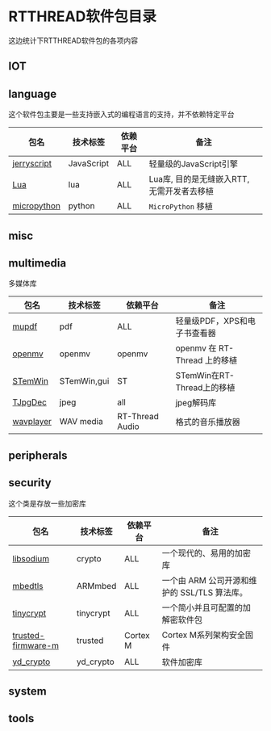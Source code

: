 # RTTHREAD软件包目录

这边统计下RTTHREAD软件包的各项内容



## IOT 



## language

这个软件包主要是一些支持嵌入式的编程语言的支持，并不依赖特定平台

| 包名                                                         | 技术标签   | 依赖平台 | 备注                                       |
| ------------------------------------------------------------ | ---------- | -------- | ------------------------------------------ |
| [jerryscript](https://github.com/RT-Thread-packages/jerryscript) | JavaScript | ALL      | 轻量级的JavaScript引擎                     |
| [Lua](https://github.com/liu2guang/Lua2RTT)                  | lua        | ALL      | Lua库, 目的是无缝嵌入RTT, 无需开发者去移植 |
| [micropython](https://github.com/RT-Thread-packages/micropython) | python     | ALL      | `MicroPython` 移植                         |



## misc



## multimedia

多媒体库

| 包名                                                         | 技术标签    | 依赖平台        | 备注                         |
| ------------------------------------------------------------ | ----------- | --------------- | ---------------------------- |
| [mupdf](https://github.com/rtoslab/mupdf-rtt)                | pdf         | ALL             | 轻量级PDF，XPS和电子书查看器 |
| [openmv](https://github.com/RT-Thread-packages-by-SummerGift/openmv) | openmv      | openmv          | openmv 在 RT-Thread 上的移植 |
| [STemWin](https://github.com/loogg/STemWin)                  | STemWin,gui | ST              | STemWin在RT-Thread上的移植   |
| [TJpgDec](https://github.com/RT-Thread-packages/TJpgDec)     | jpeg        | all             | jpeg解码库                   |
| [wavplayer](https://github.com/RT-Thread-packages/wavplayer) | WAV media   | RT-Thread Audio | 格式的音乐播放器             |



## peripherals

## security

这个类是存放一些加密库

| 包名                                                         | 技术标签  | 依赖平台 | 备注                                         |
| ------------------------------------------------------------ | --------- | -------- | -------------------------------------------- |
| [libsodium](https://github.com/RT-Thread-packages/libsodium) | crypto    | ALL      | 一个现代的、易用的加密库                     |
| [mbedtls](https://github.com/RT-Thread-packages/mbedtls)     | ARMmbed   | ALL      | 一个由 ARM 公司开源和维护的 SSL/TLS 算法库。 |
| [tinycrypt](https://github.com/RT-Thread-packages/tinycrypt) | tinycrypt | ALL      | 一个简小并且可配置的加解密软件包             |
| [trusted-firmware-m](https://github.com/RT-Thread-packages/trusted-firmware-m) | trusted   | Cortex M | Cortex M系列架构安全固件                     |
| [yd_crypto](https://github.com/china-hai/yd_crypto)          | yd_crypto | ALL      | 软件加密库                                   |



## system

## tools

